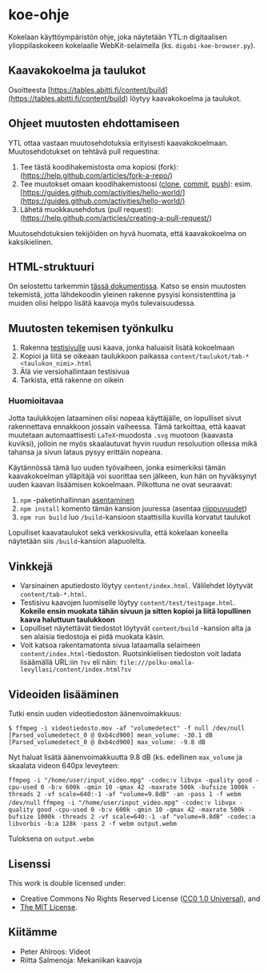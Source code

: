 # koe-ohje

Kokelaan käyttöympäristön ohje, joka näytetään YTL:n digitaalisen ylioppilaskokeen kokelaalle WebKit-selaimella (ks. `digabi-koe-browser.py`).

## Kaavakokoelma ja taulukot

Osoitteesta [https://tables.abitti.fi/content/build](https://tables.abitti.fi/content/build) löytyy kaavakokoelma ja taulukot.

## Ohjeet muutosten ehdottamiseen

YTL ottaa vastaan muutosehdotuksia erityisesti kaavakokoelmaan. Muutosehdotukset on tehtävä pull requestina:

 1. Tee tästä koodihakemistosta oma kopiosi (fork): (https://help.github.com/articles/fork-a-repo/)
 2. Tee muutokset omaan koodihakemistoosi ([clone](https://help.github.com/articles/cloning-a-repository/), [commit](https://github.com/abhikp/git-test/wiki/Committing-changes), [push](https://help.github.com/articles/pushing-to-a-remote/)): esim. [https://guides.github.com/activities/hello-world/](https://guides.github.com/activities/hello-world/)
 3. Lähetä muokkausehdotus (pull request): (https://help.github.com/articles/creating-a-pull-request/)

Muutosehdotuksien tekijöiden on hyvä huomata, että kaavakokoelma on kaksikielinen.

## HTML-struktuuri

On selostettu tarkemmin [tässä dokumentissa](HTML.md). Katso se ensin muutosten tekemistä, jotta lähdekoodin yleinen rakenne pysyisi konsistenttina ja muiden olisi helppo lisätä kaavoja myös tulevaisuudessa.

## Muutosten tekemisen työnkulku

1. Rakenna [testisivulle](content/test/testpage.html) uusi kaava, jonka haluaisit lisätä kokoelmaan
2. Kopioi ja liitä se oikeaan taulukkoon paikassa `content/taulukot/tab-*<taulukon_nimi>.html`
3. Älä vie versiohallintaan testisivua
4. Tarkista, että rakenne on oikein

### Huomioitavaa

Jotta taulukkojen lataaminen olisi nopeaa käyttäjälle, on lopulliset sivut rakennettava ennakkoon jossain vaiheessa.
Tämä tarkoittaa, että kaavat muutetaan automaattisesti `LaTeX`-muodosta `.svg` muotoon (kaavasta kuviksi),
jolloin ne myös skaalautuvat hyvin ruudun resoluution ollessa mikä tahansa ja sivun lataus pysyy erittäin nopeana.

Käytännössä tämä luo uuden työvaiheen, jonka esimerkiksi tämän kaavakokoelman ylläpitäjä voi suorittaa sen jälkeen,
kun hän on hyväksynyt uuden kaavan lisäämisen kokoelmaan. Pilkottuna ne ovat seuraavat:

1. `npm` -paketinhallinnan [asentaminen](https://www.npmjs.com/get-npm?utm_source=house&utm_medium=homepage&utm_campaign=free%20orgs&utm_term=Install%20npm)
2. `npm install` komento tämän kansion juuressa (asentaa [riippuvuudet](package.json))
3. `npm run build` luo `/build`-kansioon staattisilla kuvilla korvatut taulukot

Lopulliset kaavataulukot sekä verkkosivulla, että kokelaan koneella näytetään siis `/build`-kansion alapuolelta.


## Vinkkejä

 * Varsinainen aputiedosto löytyy `content/index.html`. Välilehdet löytyvät `content/tab-*.html`.
 * Testisivu kaavojen luomiselle löytyy `content/test/testpage.html`. **Kokeile ensin muokata tähän sivuun ja sitten kopioi ja liitä lopullinen kaava
   haluttuun taulukkoon**
 * Lopulliset näytettävät tiedostot löytyvät `content/build` -kansion alta ja sen alaisia tiedostoja ei pidä muokata käsin.
 * Voit katsoa rakentamatonta sivua lataamalla selaimeen `content/index.html`-tiedoston. Ruotsinkielisen tiedoston
   voit ladata lisäämällä URL:iin `?sv` eli näin: `file:///polku-omalla-levyllasi/content/index.html?sv`

## Videoiden lisääminen

Tutki ensin uuden videotiedoston äänenvoimakkuus:

`$ ffmpeg -i videotiedosto.mov -af "volumedetect" -f null /dev/null`
`[Parsed_volumedetect_0 @ 0xb4cd900] mean_volume: -30.1 dB`
`[Parsed_volumedetect_0 @ 0xb4cd900] max_volume: -9.8 dB`

Nyt haluat lisätä äänenvoimakkuutta 9.8 dB (ks. edellinen `max_volume` ja skaalata videon 640px leveyteen:

`ffmpeg -i "/home/user/input_video.mpg" -codec:v libvpx -quality good -cpu-used 0 -b:v 600k -qmin 10 -qmax 42 -maxrate 500k -bufsize 1000k -threads 2 -vf scale=640:-1 -af "volume=9.8dB" -an -pass 1 -f webm /dev/null`
`ffmpeg -i "/home/user/input_video.mpg" -codec:v libvpx -quality good -cpu-used 0 -b:v 600k -qmin 10 -qmax 42 -maxrate 500k -bufsize 1000k -threads 2 -vf scale=640:-1 -af "volume=9.8dB" -codec:a libvorbis -b:a 128k -pass 2 -f webm output.webm`

Tuloksena on `output.webm`

## Lisenssi

This work is double licensed under:
 * Creative Commons No Rights Reserved License ([CC0 1.0 Universal](https://creativecommons.org/publicdomain/zero/1.0/legalcode)), and
 * [The MIT License](https://opensource.org/licenses/MIT).

## Kiitämme

 * Peter Ahlroos: Videot
 * Riitta Salmenoja: Mekaniikan kaavoja
